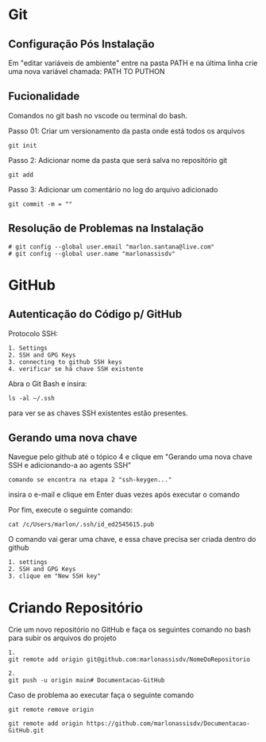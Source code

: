 # Git 

## Configuração Pós Instalação 

Em "editar variáveis de ambiente" entre na pasta PATH e na última linha crie uma nova variável chamada: PATH TO PUTHON


## Fucionalidade
Comandos no git bash no vscode ou terminal do bash.

Passo 01: Criar um versionamento da pasta onde está todos os arquivos

    git init 


Passo 2: Adicionar nome da pasta que será salva no repositório git

    git add

Passo 3: Adicionar um comentário no log do arquivo adicionado

    git commit -m = ""

## Resolução de Problemas na Instalação

    # git config --global user.email "marlon.santana@live.com"
    # git config --global user.name "marlonassisdv"


# GitHub

## Autenticação do Código p/ GitHub

Protocolo SSH: 

    1. Settings
    2. SSH and GPG Keys
    3. connecting to github SSH keys
    4. verificar se há chave SSH existente

Abra o Git Bash e insira:

    ls -al ~/.ssh

para ver se as chaves SSH existentes estão presentes.

## Gerando uma nova chave

Navegue pelo github até o tópico 4 e clique em "Gerando uma nova chave SSH e adicionando-a ao agents SSH"

    comando se encontra na etapa 2 "ssh-keygen..."

insira o e-mail e clique em Enter duas vezes após executar o comando

Por fim, execute o seguinte comando: 

    cat /c/Users/marlon/.ssh/id_ed2545615.pub

O comando vai gerar uma chave, e essa chave precisa ser criada dentro do github 

    1. settings
    2. SSH and GPG Keys 
    3. clique em "New SSH key"


# Criando Repositório 

Crie um novo repositório no GitHub e faça os seguintes comando no bash para subir os arquivos do projeto 

    1. 
    git remote add origin git@github.com:marlonassisdv/NomeDoRepositorio

    2. 
    git push -u origin main# Documentacao-GitHub


Caso de problema ao executar faça o seguinte comando

    git remote remove origin

    git remote add origin https://github.com/marlonassisdv/Documentacao-GitHub.git